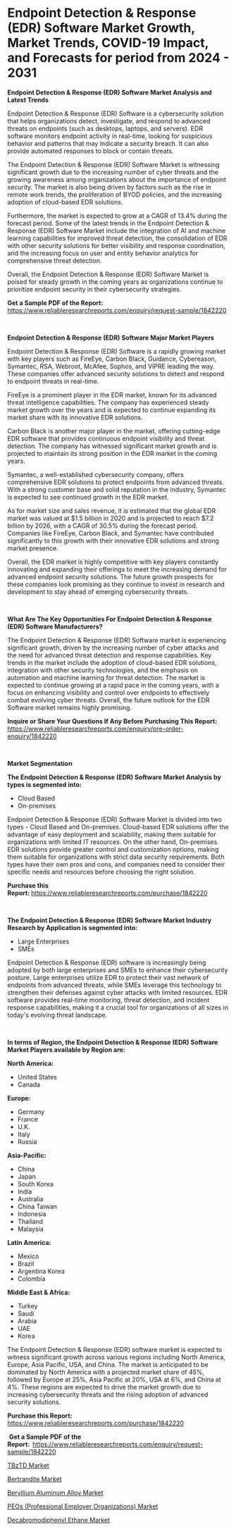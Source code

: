 <p><h1>Endpoint Detection & Response (EDR) Software Market Growth, Market Trends, COVID-19 Impact, and Forecasts for period from 2024 - 2031</h1></p><p><strong>Endpoint Detection & Response (EDR) Software Market Analysis and Latest Trends</strong></p>
<p><p>Endpoint Detection & Response (EDR) Software is a cybersecurity solution that helps organizations detect, investigate, and respond to advanced threats on endpoints (such as desktops, laptops, and servers). EDR software monitors endpoint activity in real-time, looking for suspicious behavior and patterns that may indicate a security breach. It can also provide automated responses to block or contain threats.</p><p>The Endpoint Detection & Response (EDR) Software Market is witnessing significant growth due to the increasing number of cyber threats and the growing awareness among organizations about the importance of endpoint security. The market is also being driven by factors such as the rise in remote work trends, the proliferation of BYOD policies, and the increasing adoption of cloud-based EDR solutions.</p><p>Furthermore, the market is expected to grow at a CAGR of 13.4% during the forecast period. Some of the latest trends in the Endpoint Detection & Response (EDR) Software Market include the integration of AI and machine learning capabilities for improved threat detection, the consolidation of EDR with other security solutions for better visibility and response coordination, and the increasing focus on user and entity behavior analytics for comprehensive threat detection.</p><p>Overall, the Endpoint Detection & Response (EDR) Software Market is poised for steady growth in the coming years as organizations continue to prioritize endpoint security in their cybersecurity strategies.</p></p>
<p><strong>Get a Sample PDF of the Report:&nbsp;</strong> <a href="https://www.reliableresearchreports.com/enquiry/request-sample/1842220">https://www.reliableresearchreports.com/enquiry/request-sample/1842220</a></p>
<p>&nbsp;</p>
<p><strong>Endpoint Detection & Response (EDR) Software Major Market Players</strong></p>
<p><p>Endpoint Detection & Response (EDR) Software is a rapidly growing market with key players such as FireEye, Carbon Black, Guidance, Cybereason, Symantec, RSA, Webroot, McAfee, Sophos, and VIPRE leading the way. These companies offer advanced security solutions to detect and respond to endpoint threats in real-time.</p><p>FireEye is a prominent player in the EDR market, known for its advanced threat intelligence capabilities. The company has experienced steady market growth over the years and is expected to continue expanding its market share with its innovative EDR solutions.</p><p>Carbon Black is another major player in the market, offering cutting-edge EDR software that provides continuous endpoint visibility and threat detection. The company has witnessed significant market growth and is projected to maintain its strong position in the EDR market in the coming years.</p><p>Symantec, a well-established cybersecurity company, offers comprehensive EDR solutions to protect endpoints from advanced threats. With a strong customer base and solid reputation in the industry, Symantec is expected to see continued growth in the EDR market.</p><p>As for market size and sales revenue, it is estimated that the global EDR market was valued at $1.5 billion in 2020 and is projected to reach $7.2 billion by 2026, with a CAGR of 30.5% during the forecast period. Companies like FireEye, Carbon Black, and Symantec have contributed significantly to this growth with their innovative EDR solutions and strong market presence.</p><p>Overall, the EDR market is highly competitive with key players constantly innovating and expanding their offerings to meet the increasing demand for advanced endpoint security solutions. The future growth prospects for these companies look promising as they continue to invest in research and development to stay ahead of emerging cybersecurity threats.</p></p>
<p>&nbsp;</p>
<p><strong>What Are The Key Opportunities For Endpoint Detection & Response (EDR) Software Manufacturers?</strong></p>
<p><p>The Endpoint Detection & Response (EDR) Software market is experiencing significant growth, driven by the increasing number of cyber attacks and the need for advanced threat detection and response capabilities. Key trends in the market include the adoption of cloud-based EDR solutions, integration with other security technologies, and the emphasis on automation and machine learning for threat detection. The market is expected to continue growing at a rapid pace in the coming years, with a focus on enhancing visibility and control over endpoints to effectively combat evolving cyber threats. Overall, the future outlook for the EDR Software market remains highly promising.</p></p>
<p><strong>Inquire or Share Your Questions If Any Before Purchasing This Report:</strong> <a href="https://www.reliableresearchreports.com/enquiry/pre-order-enquiry/1842220">https://www.reliableresearchreports.com/enquiry/pre-order-enquiry/1842220</a></p>
<p>&nbsp;</p>
<p><strong>Market Segmentation</strong></p>
<p><strong>The Endpoint Detection & Response (EDR) Software Market Analysis by types is segmented into:</strong></p>
<p><ul><li>Cloud Based</li><li>On-premises</li></ul></p>
<p><p>Endpoint Detection & Response (EDR) Software Market is divided into two types - Cloud Based and On-premises. Cloud-based EDR solutions offer the advantage of easy deployment and scalability, making them suitable for organizations with limited IT resources. On the other hand, On-premises EDR solutions provide greater control and customization options, making them suitable for organizations with strict data security requirements. Both types have their own pros and cons, and companies need to consider their specific needs and resources before choosing the right solution.</p></p>
<p><strong>Purchase this Report:&nbsp;</strong><a href="https://www.reliableresearchreports.com/purchase/1842220">https://www.reliableresearchreports.com/purchase/1842220</a></p>
<p>&nbsp;</p>
<p><strong>The Endpoint Detection & Response (EDR) Software Market Industry Research by Application is segmented into:</strong></p>
<p><ul><li>Large Enterprises</li><li>SMEs</li></ul></p>
<p><p>Endpoint Detection & Response (EDR) software is increasingly being adopted by both large enterprises and SMEs to enhance their cybersecurity posture. Large enterprises utilize EDR to protect their vast network of endpoints from advanced threats, while SMEs leverage this technology to strengthen their defenses against cyber attacks with limited resources. EDR software provides real-time monitoring, threat detection, and incident response capabilities, making it a crucial tool for organizations of all sizes in today's evolving threat landscape.</p></p>
<p>&nbsp;</p>
<p><strong>In terms of Region, the Endpoint Detection & Response (EDR) Software Market Players available by Region are:</strong></p>
<p>
    <p> <strong> North America: </strong>
        <ul>
            <li>United States</li>
            <li>Canada</li>
        </ul>
        </p> 
    <p> <strong> Europe: </strong>
        <ul>
            <li>Germany</li>
            <li>France</li>
            <li>U.K.</li>
            <li>Italy</li>
            <li>Russia</li>
        </ul>
        </p> 
    <p> <strong> Asia-Pacific: </strong>
        <ul>
            <li>China</li>
            <li>Japan</li>
            <li>South Korea</li>
            <li>India</li>
            <li>Australia</li>
            <li>China Taiwan</li>
            <li>Indonesia</li>
            <li>Thailand</li>
            <li>Malaysia</li>
        </ul>
        </p> 
    <p> <strong> Latin America: </strong>
        <ul>
            <li>Mexico</li>
            <li>Brazil</li>
            <li>Argentina Korea</li>
            <li>Colombia</li>
        </ul>
        </p> 
    <p> <strong> Middle East & Africa: </strong>
        <ul>
            <li>Turkey</li>
            <li>Saudi</li>
            <li>Arabia</li>
            <li>UAE</li>
            <li>Korea</li>
        </ul>
    </p>
    </p>
<p><p>The Endpoint Detection & Response (EDR) software market is expected to witness significant growth across various regions including North America, Europe, Asia Pacific, USA, and China. The market is anticipated to be dominated by North America with a projected market share of 45%, followed by Europe at 25%, Asia Pacific at 20%, USA at 6%, and China at 4%. These regions are expected to drive the market growth due to increasing cybersecurity threats and the rising adoption of advanced security solutions.</p></p>
<p><strong>Purchase this Report: </strong><a href="https://www.reliableresearchreports.com/purchase/1842220">https://www.reliableresearchreports.com/purchase/1842220</a></p>
<p>&nbsp;<strong>Get a Sample PDF of the Report:&nbsp;&nbsp;</strong><a href="https://www.reliableresearchreports.com/enquiry/request-sample/1842220">https://www.reliableresearchreports.com/enquiry/request-sample/1842220</a></p>
<p><strong></strong></p>
<p><p><a href="https://medium.com/@beauhagenes2023/analyzing-tbztd-market-global-industry-perspective-and-forecast-2024-to-2031-b2d490378389">TBzTD Market</a></p><p><a href="https://issuu.com/reportprime-2/docs/bertrandite-market-size-2030.pptx">Bertrandite Market</a></p><p><a href="https://issuu.com/reportprime-2/docs/beryllium-aluminum-alloy-market-size-2030.pptx">Beryllium Aluminum Alloy Market</a></p><p><a href="https://github.com/gamblestampleyjenny50m5sl6/Market-Research-Report-List-1/blob/main/peos-professional-employer-organizations-market.md">PEOs (Professional Employer Organizations) Market</a></p><p><a href="https://medium.com/@beauhagenes2023/decabromodiphenyl-ethane-nbsp-market-focuses-on-market-share-size-and-projected-forecast-till-2031-201a87c13dd8">Decabromodiphenyl Ethane Market</a></p></p>